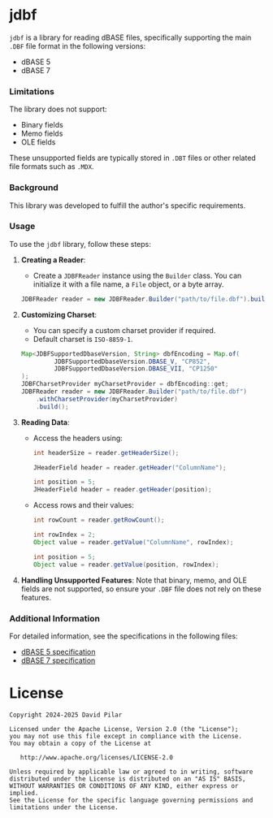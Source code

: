 # jdbf

`jdbf` is a library for reading dBASE files, specifically supporting the main `.DBF` file format in the following versions:

- dBASE 5
- dBASE 7

### Limitations
The library does not support:

- Binary fields
- Memo fields
- OLE fields

These unsupported fields are typically stored in `.DBT` files or other related file formats such as `.MDX`.

### Background
This library was developed to fulfill the author's specific requirements.

### Usage
To use the `jdbf` library, follow these steps:

1. **Creating a Reader**:
   - Create a `JDBFReader` instance using the `Builder` class. You can initialize it with a file name, a `File` object, or a byte array.
   ```java
   JDBFReader reader = new JDBFReader.Builder("path/to/file.dbf").build();
   ```

2. **Customizing Charset**:
   - You can specify a custom charset provider if required.
   - Default charset is `ISO-8859-1`.
   ```java
   Map<JDBFSupportedDbaseVersion, String> dbfEncoding = Map.of(
            JDBFSupportedDbaseVersion.DBASE_V, "CP852",
            JDBFSupportedDbaseVersion.DBASE_VII, "CP1250"
   );
   JDBFCharsetProvider myCharsetProvider = dbfEncoding::get;
   JDBFReader reader = new JDBFReader.Builder("path/to/file.dbf")
       .withCharsetProvider(myCharsetProvider)
       .build();
   ```

3. **Reading Data**:
    - Access the headers using:
      ```java
      int headerSize = reader.getHeaderSize();
      
      JHeaderField header = reader.getHeader("ColumnName");
      
      int position = 5;
      JHeaderField header = reader.getHeader(position);
      ```
    - Access rows and their values:
      ```java
      int rowCount = reader.getRowCount();
      
      int rowIndex = 2;
      Object value = reader.getValue("ColumnName", rowIndex);
      
      int position = 5;
      Object value = reader.getValue(position, rowIndex);
      ```

4. **Handling Unsupported Features**:
   Note that binary, memo, and OLE fields are not supported, so ensure your `.DBF` file does not rely on these features.

### Additional Information
For detailed information, see the specifications in the following files:
- [dBASE 5 specification](docs/dbf5_spec.md)
- [dBASE 7 specification](docs/dbf7_spec.md)

# License

    Copyright 2024-2025 David Pilar

    Licensed under the Apache License, Version 2.0 (the "License");
    you may not use this file except in compliance with the License.
    You may obtain a copy of the License at

       http://www.apache.org/licenses/LICENSE-2.0

    Unless required by applicable law or agreed to in writing, software
    distributed under the License is distributed on an "AS IS" BASIS,
    WITHOUT WARRANTIES OR CONDITIONS OF ANY KIND, either express or implied.
    See the License for the specific language governing permissions and
    limitations under the License.
